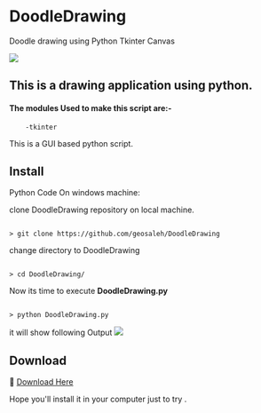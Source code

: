 # DoodleDrawing
Doodle drawing using Python Tkinter Canvas

<img src="code.png">

## This is a drawing application using python.

#### The modules Used to make this script are:-

        -tkinter

This is a GUI based python script.

## Install

Python Code On windows machine:

clone DoodleDrawing repository on local machine.
```

> git clone https://github.com/geosaleh/DoodleDrawing

```
change directory to DoodleDrawing
```

> cd DoodleDrawing/

```

Now its time to execute **DoodleDrawing.py**
```

> python DoodleDrawing.py

```
it will show following Output
<img src="MainWindow.png">

## Download
:paperclip: [Download Here](https://github.com/geosaleh/DoodleDrawing)

Hope you'll install it in your computer just to try .



